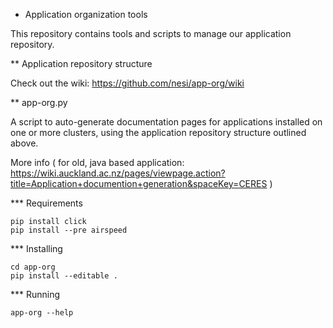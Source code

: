 * Application organization tools

This repository contains tools and scripts to manage our application repository.

** Application repository structure

Check out the wiki: https://github.com/nesi/app-org/wiki

** app-org.py

A script to auto-generate documentation pages for applications installed on one or more clusters, using the application repository structure outlined above.

More info ( for old, java based application: https://wiki.auckland.ac.nz/pages/viewpage.action?title=Application+documention+generation&spaceKey=CERES )

*** Requirements

    pip install click
    pip install --pre airspeed

*** Installing

    cd app-org
    pip install --editable .

*** Running

    app-org --help

